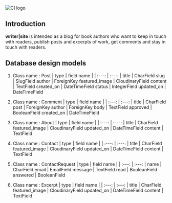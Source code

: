 ![CI logo](logo_small.png)

## Introduction ##

 **writer|site** is intended as a blog for book authors who want to keep in touch with readers, publish posts and excerpts of work, get comments and stay in touch with readers.


## Database design models

1. Class name : Post
| type | field name |
| :---: | :---: |
title | CharField
slug | SlugField
author | ForeignKey
featured_image | CloudinaryField
content | TextField
created_on | DateTimeField
status | IntegerField
updated_on | DateTimeField

2. Class name : Comment
| type | field name |
| :---: | :---: |
title | CharField
post | ForeignKey
author | ForeignKey
body | TextField
approved | BooleanField
created_on | DateTimeField


3. Class name : About
| type | field name |
| :---: | :---: |
title | CharField
featured_image | CloudinaryField
updated_on | DateTimeField
content | TextField


4. Class name : Contact
| type | field name |
| :---: | :---: |
title | CharField
featured_image | CloudinaryField
updated_on | DateTimeField
content | TextField

5. Class name : ContactRequest
| type | field name |
| :---: | :---: |
name | CharField
email | EmailField
message | TextField
read | BooleanField
answered | BooleanField


6. Class name : Excerpt
| type | field name |
| :---: | :---: |
title | CharField
featured_image | CloudinaryField
updated_on | DateTimeField
content | TextField

